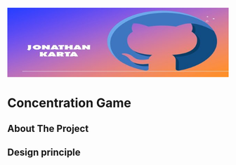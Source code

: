![Jonathan karta Banner](Logo/MyLogo.jpg)

# Concentration Game

## About The Project


## Design principle 




